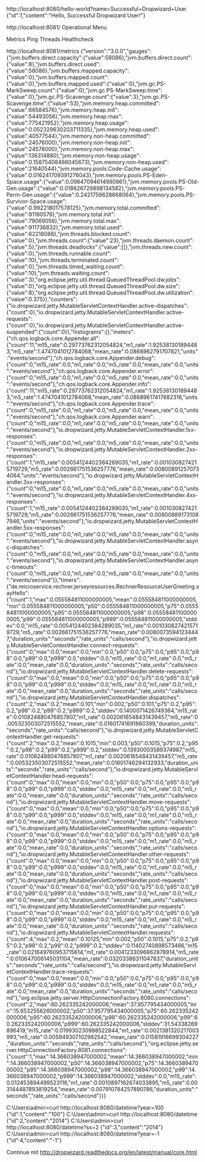 http://localhost:8080/hello-world?name=Successful+Dropwizard+User
{"id":1,"content":"Hello, Successful Dropwizard User!"}

http://localhost:8081/
Operational Menu

Metrics
Ping
Threads
Healthcheck

http://localhost:8081/metrics
{"version":"3.0.0","gauges":{"jvm.buffers.direct.capacity":{"value":58086},"jvm.buffers.direct.count":{"value":8},"jvm.buffers.direct.used":{"value":58086},"jvm.buffers.mapped.capacity":{"value":0},"jvm.buffers.mapped.count":{"value":0},"jvm.buffers.mapped.used":{"value":0},"jvm.gc.PS-MarkSweep.count":{"value":0},"jvm.gc.PS-MarkSweep.time":{"value":0},"jvm.gc.PS-Scavenge.count":{"value":3},"jvm.gc.PS-Scavenge.time":{"value":53},"jvm.memory.heap.committed":{"value":66584576},"jvm.memory.heap.init":{"value":54493056},"jvm.memory.heap.max":{"value":775421952},"jvm.memory.heap.usage":{"value":0.052329630203711335},"jvm.memory.heap.used":{"value":40577544},"jvm.memory.non-heap.committed":{"value":24576000},"jvm.memory.non-heap.init":{"value":24576000},"jvm.memory.non-heap.max":{"value":136314880},"jvm.memory.non-heap.usage":{"value":0.15875408466045673},"jvm.memory.non-heap.used":{"value":21640544},"jvm.memory.pools.Code-Cache.usage":{"value":0.016241709391276043},"jvm.memory.pools.PS-Eden-Space.usage":{"value":0.09647094614980861},"jvm.memory.pools.PS-Old-Gen.usage":{"value":0.018626729898134582},"jvm.memory.pools.PS-Perm-Gen.usage":{"value":0.2421759628668064},"jvm.memory.pools.PS-Survivor-Space.usage":{"value":0.992218017578125},"jvm.memory.total.committed":{"value":91160576},"jvm.memory.total.init":{"value":79069056},"jvm.memory.total.max":{"value":911736832},"jvm.memory.total.used":{"value":62218088},"jvm.threads.blocked.count":{"value":0},"jvm.threads.count":{"value":23},"jvm.threads.daemon.count":{"value":5},"jvm.threads.deadlocks":{"value":[]},"jvm.threads.new.count":{"value":0},"jvm.threads.runnable.count":{"value":10},"jvm.threads.terminated.count":{"value":0},"jvm.threads.timed_waiting.count":{"value":10},"jvm.threads.waiting.count":{"value":3},"org.eclipse.jetty.util.thread.QueuedThreadPool.dw.jobs":{"value":0},"org.eclipse.jetty.util.thread.QueuedThreadPool.dw.size":{"value":8},"org.eclipse.jetty.util.thread.QueuedThreadPool.dw.utilization":{"value":0.375}},"counters":{"io.dropwizard.jetty.MutableServletContextHandler.active-dispatches":{"count":0},"io.dropwizard.jetty.MutableServletContextHandler.active-requests":{"count":0},"io.dropwizard.jetty.MutableServletContextHandler.active-suspended":{"count":0}},"histograms":{},"meters":{"ch.qos.logback.core.Appender.all":{"count":11,"m15_rate":0.29773762312054824,"m1_rate":1.925381301894483,"m5_rate":1.4747041012784068,"mean_rate":0.0868962791707821,"units":"events/second"},"ch.qos.logback.core.Appender.debug":{"count":0,"m15_rate":0.0,"m1_rate":0.0,"m5_rate":0.0,"mean_rate":0.0,"units":"events/second"},"ch.qos.logback.core.Appender.error":{"count":0,"m15_rate":0.0,"m1_rate":0.0,"m5_rate":0.0,"mean_rate":0.0,"units":"events/second"},"ch.qos.logback.core.Appender.info":{"count":11,"m15_rate":0.29773762312054824,"m1_rate":1.925381301894483,"m5_rate":1.4747041012784068,"mean_rate":0.08689617417682316,"units":"events/second"},"ch.qos.logback.core.Appender.trace":{"count":0,"m15_rate":0.0,"m1_rate":0.0,"m5_rate":0.0,"mean_rate":0.0,"units":"events/second"},"ch.qos.logback.core.Appender.warn":{"count":0,"m15_rate":0.0,"m1_rate":0.0,"m5_rate":0.0,"mean_rate":0.0,"units":"events/second"},"io.dropwizard.jetty.MutableServletContextHandler.1xx-responses":{"count":0,"m15_rate":0.0,"m1_rate":0.0,"m5_rate":0.0,"mean_rate":0.0,"units":"events/second"},"io.dropwizard.jetty.MutableServletContextHandler.2xx-responses":{"count":1,"m15_rate":0.0054124402384289035,"m1_rate":0.0010308274215719729,"m5_rate":0.002661751536257776,"mean_rate":0.008008912570734064,"units":"events/second"},"io.dropwizard.jetty.MutableServletContextHandler.3xx-responses":{"count":0,"m15_rate":0.0,"m1_rate":0.0,"m5_rate":0.0,"mean_rate":0.0,"units":"events/second"},"io.dropwizard.jetty.MutableServletContextHandler.4xx-responses":{"count":1,"m15_rate":0.0054124402384289035,"m1_rate":0.0010308274215719729,"m5_rate":0.002661751536257776,"mean_rate":0.008008891731087946,"units":"events/second"},"io.dropwizard.jetty.MutableServletContextHandler.5xx-responses":{"count":0,"m15_rate":0.0,"m1_rate":0.0,"m5_rate":0.0,"mean_rate":0.0,"units":"events/second"},"io.dropwizard.jetty.MutableServletContextHandler.async-dispatches":{"count":0,"m15_rate":0.0,"m1_rate":0.0,"m5_rate":0.0,"mean_rate":0.0,"units":"events/second"},"io.dropwizard.jetty.MutableServletContextHandler.async-timeouts":{"count":0,"m15_rate":0.0,"m1_rate":0.0,"m5_rate":0.0,"mean_rate":0.0,"units":"events/second"}},"timers":{"de.microservice.rechner.jerseyresources.RechnerResourceUserGreeting.sayHello":{"count":1,"max":0.055584811000000005,"mean":0.055584811000000005,"min":0.055584811000000005,"p50":0.055584811000000005,"p75":0.055584811000000005,"p95":0.055584811000000005,"p98":0.055584811000000005,"p99":0.055584811000000005,"p999":0.055584811000000005,"stddev":0.0,"m15_rate":0.0054124402384289035,"m1_rate":0.0010308274215719729,"m5_rate":0.002661751536257776,"mean_rate":0.00800735941234447,"duration_units":"seconds","rate_units":"calls/second"},"io.dropwizard.jetty.MutableServletContextHandler.connect-requests":{"count":0,"max":0.0,"mean":0.0,"min":0.0,"p50":0.0,"p75":0.0,"p95":0.0,"p98":0.0,"p99":0.0,"p999":0.0,"stddev":0.0,"m15_rate":0.0,"m1_rate":0.0,"m5_rate":0.0,"mean_rate":0.0,"duration_units":"seconds","rate_units":"calls/second"},"io.dropwizard.jetty.MutableServletContextHandler.delete-requests":{"count":0,"max":0.0,"mean":0.0,"min":0.0,"p50":0.0,"p75":0.0,"p95":0.0,"p98":0.0,"p99":0.0,"p999":0.0,"stddev":0.0,"m15_rate":0.0,"m1_rate":0.0,"m5_rate":0.0,"mean_rate":0.0,"duration_units":"seconds","rate_units":"calls/second"},"io.dropwizard.jetty.MutableServletContextHandler.dispatches":{"count":2,"max":0.2,"mean":0.101,"min":0.002,"p50":0.101,"p75":0.2,"p95":0.2,"p98":0.2,"p99":0.2,"p999":0.2,"stddev":0.1400071426749364,"m15_rate":0.010824880476857807,"m1_rate":0.0020616548431439457,"m5_rate":0.005323503072515552,"mean_rate":0.01601741691860399,"duration_units":"seconds","rate_units":"calls/second"},"io.dropwizard.jetty.MutableServletContextHandler.get-requests":{"count":2,"max":0.2,"mean":0.1015,"min":0.003,"p50":0.1015,"p75":0.2,"p95":0.2,"p98":0.2,"p99":0.2,"p999":0.2,"stddev":0.13930003589374987,"m15_rate":0.010824880476857807,"m1_rate":0.0020616548431439457,"m5_rate":0.005323503072515552,"mean_rate":0.01601746294132933,"duration_units":"seconds","rate_units":"calls/second"},"io.dropwizard.jetty.MutableServletContextHandler.head-requests":{"count":0,"max":0.0,"mean":0.0,"min":0.0,"p50":0.0,"p75":0.0,"p95":0.0,"p98":0.0,"p99":0.0,"p999":0.0,"stddev":0.0,"m15_rate":0.0,"m1_rate":0.0,"m5_rate":0.0,"mean_rate":0.0,"duration_units":"seconds","rate_units":"calls/second"},"io.dropwizard.jetty.MutableServletContextHandler.move-requests":{"count":0,"max":0.0,"mean":0.0,"min":0.0,"p50":0.0,"p75":0.0,"p95":0.0,"p98":0.0,"p99":0.0,"p999":0.0,"stddev":0.0,"m15_rate":0.0,"m1_rate":0.0,"m5_rate":0.0,"mean_rate":0.0,"duration_units":"seconds","rate_units":"calls/second"},"io.dropwizard.jetty.MutableServletContextHandler.options-requests":{"count":0,"max":0.0,"mean":0.0,"min":0.0,"p50":0.0,"p75":0.0,"p95":0.0,"p98":0.0,"p99":0.0,"p999":0.0,"stddev":0.0,"m15_rate":0.0,"m1_rate":0.0,"m5_rate":0.0,"mean_rate":0.0,"duration_units":"seconds","rate_units":"calls/second"},"io.dropwizard.jetty.MutableServletContextHandler.other-requests":{"count":0,"max":0.0,"mean":0.0,"min":0.0,"p50":0.0,"p75":0.0,"p95":0.0,"p98":0.0,"p99":0.0,"p999":0.0,"stddev":0.0,"m15_rate":0.0,"m1_rate":0.0,"m5_rate":0.0,"mean_rate":0.0,"duration_units":"seconds","rate_units":"calls/second"},"io.dropwizard.jetty.MutableServletContextHandler.post-requests":{"count":0,"max":0.0,"mean":0.0,"min":0.0,"p50":0.0,"p75":0.0,"p95":0.0,"p98":0.0,"p99":0.0,"p999":0.0,"stddev":0.0,"m15_rate":0.0,"m1_rate":0.0,"m5_rate":0.0,"mean_rate":0.0,"duration_units":"seconds","rate_units":"calls/second"},"io.dropwizard.jetty.MutableServletContextHandler.put-requests":{"count":0,"max":0.0,"mean":0.0,"min":0.0,"p50":0.0,"p75":0.0,"p95":0.0,"p98":0.0,"p99":0.0,"p999":0.0,"stddev":0.0,"m15_rate":0.0,"m1_rate":0.0,"m5_rate":0.0,"mean_rate":0.0,"duration_units":"seconds","rate_units":"calls/second"},"io.dropwizard.jetty.MutableServletContextHandler.requests":{"count":4,"max":0.2,"mean":0.10125,"min":0.002,"p50":0.1015,"p75":0.2,"p95":0.2,"p98":0.2,"p99":0.2,"p999":0.2,"stddev":0.11402740898573466,"m15_rate":0.021649760953715614,"m1_rate":0.0041233096862878914,"m5_rate":0.010647006145031104,"mean_rate":0.03203386311047837,"duration_units":"seconds","rate_units":"calls/second"},"io.dropwizard.jetty.MutableServletContextHandler.trace-requests":{"count":0,"max":0.0,"mean":0.0,"min":0.0,"p50":0.0,"p75":0.0,"p95":0.0,"p98":0.0,"p99":0.0,"p999":0.0,"stddev":0.0,"m15_rate":0.0,"m1_rate":0.0,"m5_rate":0.0,"mean_rate":0.0,"duration_units":"seconds","rate_units":"calls/second"},"org.eclipse.jetty.server.HttpConnectionFactory.8080.connections":{"count":2,"max":60.262335242000006,"mean":37.957795434000005,"min":15.653255626000002,"p50":37.957795434000005,"p75":60.262335242000006,"p95":60.262335242000006,"p98":60.262335242000006,"p99":60.262335242000006,"p999":60.262335242000006,"stddev":31.54338269896419,"m15_rate":0.019930230998522844,"m1_rate":0.0021381320217003993,"m5_rate":0.005949307102982542,"mean_rate":0.01581916699304227,"duration_units":"seconds","rate_units":"calls/second"},"org.eclipse.jetty.server.HttpConnectionFactory.8081.connections":{"count":1,"max":14.366038947000002,"mean":14.366038947000002,"min":14.366038947000002,"p50":14.366038947000002,"p75":14.366038947000002,"p95":14.366038947000002,"p98":14.366038947000002,"p99":14.366038947000002,"p999":14.366038947000002,"stddev":0.0,"m15_rate":0.012453894499523116,"m1_rate":0.0010897162674033895,"m5_rate":0.003144487893819254,"mean_rate":0.007910784257890786,"duration_units":"seconds","rate_units":"calls/second"}}}


C:\Users\admin>curl http://localhost:8080/datetime?year=100
{"id":1,"content":"100"}
C:\Users\admin>curl http://localhost:8080/datetime
{"id":2,"content":"2014"}
C:\Users\admin>curl http://localhost:8080/datetime?ss=2
{"id":3,"content":"2014"}
C:\Users\admin>curl http://localhost:8080/datetime?year=-1
{"id":4,"content":"-1"}

Continue mit
http://dropwizard.readthedocs.org/en/latest/manual/core.html
